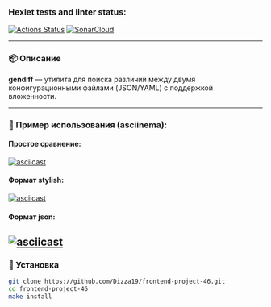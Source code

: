 ### Hexlet tests and linter status:
[![Actions Status](https://github.com/Dizza19/frontend-project-46/actions/workflows/hexlet-check.yml/badge.svg)](https://github.com/Dizza19/frontend-project-46/actions)
[![SonarCloud](https://sonarcloud.io/api/project_badges/measure?project=Dizza19_frontend-project-46&metric=coverage)](https://sonarcloud.io/dashboard?id=Dizza19_frontend-project-46)

---

### 📦 Описание

**gendiff** — утилита для поиска различий между двумя конфигурационными файлами (JSON/YAML) с поддержкой вложенности.

---

### 🎥 Пример использования (asciinema):

#### Простое сравнение:
[![asciicast](https://asciinema.org/a/V4NMx3rrLnlnAaaU2ZS9aqoHw.svg)](https://asciinema.org/a/V4NMx3rrLnlnAaaU2ZS9aqoHw)

#### Формат stylish:
[![asciicast](https://asciinema.org/a/V5gpoRy3FixXx1OxWkyd28AFi.svg)](https://asciinema.org/a/V5gpoRy3FixXx1OxWkyd28AFi)

#### Формат json:
[![asciicast](https://asciinema.org/a/inXZy37580cwYIJlpxDZuKlIs.svg)](https://asciinema.org/a/inXZy37580cwYIJlpxDZuKlIs)
---

### 🚀 Установка

```bash
git clone https://github.com/Dizza19/frontend-project-46.git
cd frontend-project-46
make install
